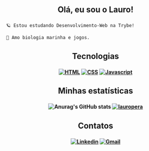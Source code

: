 <h2 align="center">  <br>

Olá, eu sou o Lauro! 
<br>

</h2>

```
  🪐 Estou estudando Desenvolvimento-Web na Trybe!
  
  🐬 Amo biologia marinha e jogos.
```

<h2 align="center">

Tecnologias

</h2>

<h4 align="center">

[![HTML](https://img.shields.io/badge/HTML5-E34F26?style=for-the-badge&logo=html5&logoColor=white)](github.com/lauropera)
[![CSS](https://img.shields.io/badge/CSS3-1572B6?style=for-the-badge&logo=css3&logoColor=white)](github.com/lauropera)
[![Javascript](https://img.shields.io/badge/JavaScript-F7DF1E?style=for-the-badge&logo=javascript&logoColor=black)](github.com/lauropera)

</h4>


<h2 align="center">

Minhas estatísticas

</h2>

<h4 align="center">

![Anurag's GitHub stats](https://github-readme-stats.vercel.app/api?username=lauropera&show_icons=true&theme=github_dark)
[![lauropera](https://github-readme-stats.vercel.app/api/top-langs/?username=lauropera&hide=html&layout=compact=true&theme=github_dark)](https://github.com/lauropera/)

</h4>

<h2 align="center">

Contatos

</h2>

<h4 align="center">
 
[![Linkedin](https://img.shields.io/badge/-Linkedin-blue?style=for-the-badge&logo=Linkedin&logoColor=white&link=https://github.com/lauropera)](https://www.linkedin.com/in/lauro-pereira-sr/)
[![Gmail](https://img.shields.io/badge/Gmail-D14836?style=for-the-badge&logo=gmail&logoColor=white)](mailto:lauropera01@gmail.com)
</h4>
